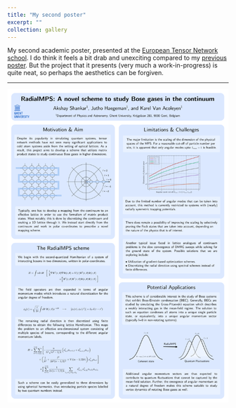 ```yaml
---
title: "My second poster"
excerpt: ""
collection: gallery
---
```

My second academic poster, presented at the [European Tensor Network school](https://indico.dfa.unipd.it/event/1006/overview). I do think it feels a bit drab and unexciting compared to my [previous poster](/gallery/post_8/). But the project that it presents (very much a work-in-progress) is quite neat, so perhaps the aesthetics can be forgiven.

------
<img src='/images/misc/RadialMPS-poster.png' width=900>